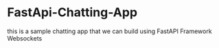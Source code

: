 # FastApi-Chatting-App
this is a sample chatting app that we can build using FastAPI Framework Websockets
